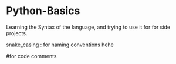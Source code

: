 # Python-Basics

Learning the Syntax of the language, and trying to use it for for side projects.


snake_casing : for naming conventions hehe

#for code comments

